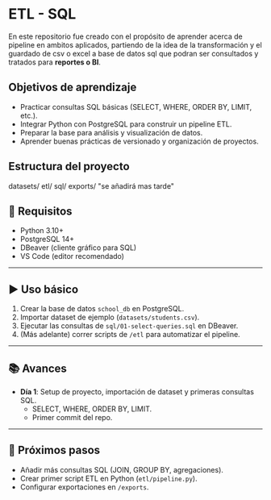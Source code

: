 # ETL - SQL

En este repositorio fue creado con el propósito de aprender acerca de pipeline en ambitos aplicados, partiendo de la idea de la transformación y el guardado de csv o excel a base de datos sql que podran ser consultados y tratados para **reportes o BI**.

##  Objetivos de aprendizaje
- Practicar consultas SQL básicas (SELECT, WHERE, ORDER BY, LIMIT, etc.).
- Integrar Python con PostgreSQL para construir un pipeline ETL.
- Preparar la base para análisis y visualización de datos.
- Aprender buenas prácticas de versionado y organización de proyectos.


## Estructura del proyecto

datasets/
etl/
sql/
exports/ "se añadirá mas tarde"

## 🔧 Requisitos
- Python 3.10+  
- PostgreSQL 14+  
- DBeaver (cliente gráfico para SQL)  
- VS Code (editor recomendado)  

---

## ▶️ Uso básico
1. Crear la base de datos `school_db` en PostgreSQL.  
2. Importar dataset de ejemplo (`datasets/students.csv`).  
3. Ejecutar las consultas de `sql/01-select-queries.sql` en DBeaver.  
4. (Más adelante) correr scripts de `/etl` para automatizar el pipeline.

---

## 📚 Avances
- **Día 1**: Setup de proyecto, importación de dataset y primeras consultas SQL.  
  - SELECT, WHERE, ORDER BY, LIMIT.  
  - Primer commit del repo.

---

## 📌 Próximos pasos
- Añadir más consultas SQL (JOIN, GROUP BY, agregaciones).  
- Crear primer script ETL en Python (`etl/pipeline.py`).  
- Configurar exportaciones en `/exports`.
